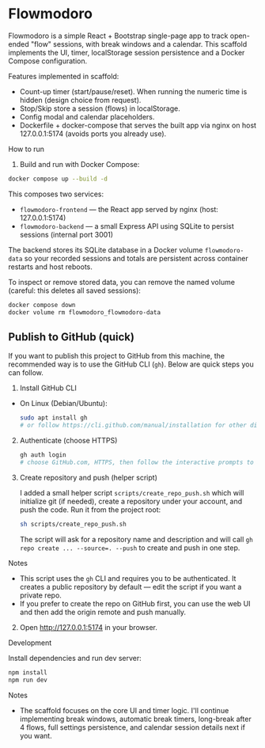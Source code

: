 # Flowmodoro

Flowmodoro is a simple React + Bootstrap single-page app to track open-ended "flow" sessions, with break windows and a calendar. This scaffold implements the UI, timer, localStorage session persistence and a Docker Compose configuration.

Features implemented in scaffold:
- Count-up timer (start/pause/reset). When running the numeric time is hidden (design choice from request).
- Stop/Skip store a session (flows) in localStorage.
- Config modal and calendar placeholders.
- Dockerfile + docker-compose that serves the built app via nginx on host 127.0.0.1:5174 (avoids ports you already use).

How to run

1. Build and run with Docker Compose:

```sh
docker compose up --build -d
```

This composes two services:
- `flowmodoro-frontend` — the React app served by nginx (host: 127.0.0.1:5174)
- `flowmodoro-backend` — a small Express API using SQLite to persist sessions (internal port 3001)

The backend stores its SQLite database in a Docker volume `flowmodoro-data` so your recorded sessions and totals are persistent across container restarts and host reboots.

To inspect or remove stored data, you can remove the named volume (careful: this deletes all saved sessions):

```sh
docker compose down
docker volume rm flowmodoro_flowmodoro-data
```

Publish to GitHub (quick)
-------------------------

If you want to publish this project to GitHub from this machine, the recommended way is to use the GitHub CLI (`gh`). Below are quick steps you can follow.

1) Install GitHub CLI

- On Linux (Debian/Ubuntu):
	```sh
	sudo apt install gh
	# or follow https://cli.github.com/manual/installation for other distros
	```

2) Authenticate (choose HTTPS)

	```sh
	gh auth login
	# choose GitHub.com, HTTPS, then follow the interactive prompts to authenticate
	```

3) Create repository and push (helper script)

	I added a small helper script `scripts/create_repo_push.sh` which will initialize git (if needed), create a repository under your account, and push the code. Run it from the project root:

	```sh
	sh scripts/create_repo_push.sh
	```

	The script will ask for a repository name and description and will call `gh repo create ... --source=. --push` to create and push in one step.

Notes
- This script uses the `gh` CLI and requires you to be authenticated. It creates a public repository by default — edit the script if you want a private repo.
- If you prefer to create the repo on GitHub first, you can use the web UI and then add the origin remote and push manually.

2. Open http://127.0.0.1:5174 in your browser.

Development

Install dependencies and run dev server:

```sh
npm install
npm run dev
```

Notes

- The scaffold focuses on the core UI and timer logic. I'll continue implementing break windows, automatic break timers, long-break after 4 flows, full settings persistence, and calendar session details next if you want.
